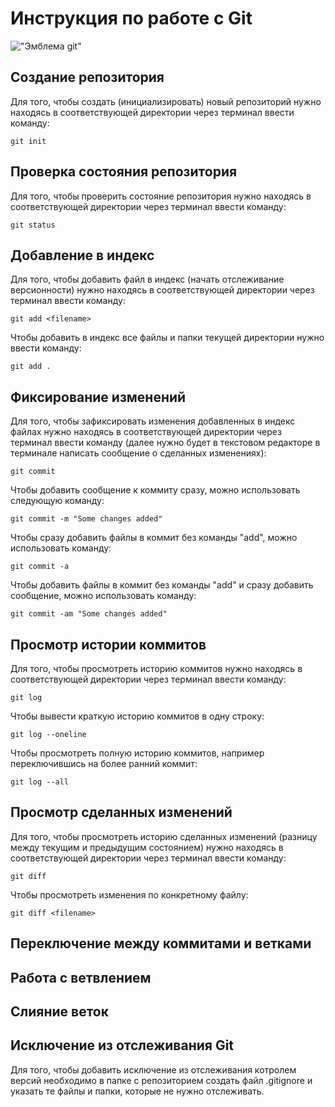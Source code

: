 # **Инструкция по работе с Git**

!["Эмблема git"](git.png)

## Создание репозитория

Для того, чтобы создать (инициализировать) новый репозиторий нужно находясь в соответствующей директории через терминал ввести команду:

    git init

## Проверка состояния репозитория

Для того, чтобы проверить состояние репозитория нужно находясь в соответствующей директории через терминал ввести команду:

    git status

## Добавление в индекс 

Для того, чтобы добавить файл в индекс (начать отслеживание версионности) нужно находясь в соответствующей директории через терминал ввести команду:

    git add <filename>

Чтобы добавить в индекс все файлы и папки текущей директории нужно ввести команду:

    git add .

## Фиксирование изменений 

Для того, чтобы зафиксировать изменения добавленных в индекс файлах нужно находясь в соответствующей директории через терминал ввести команду (далее нужно будет в текстовом редакторе в терминале написать сообщение о сделанных изменениях):

    git commit

Чтобы добавить сообщение к коммиту сразу, можно использовать следующую команду:

    git commit -m "Some changes added"

Чтобы сразу добавить файлы в коммит без команды "add", можно использовать команду:

    git commit -a

Чтобы  добавить файлы в коммит без команды "add" и сразу добавить сообщение, можно использовать команду:

    git commit -am "Some changes added"


## Просмотр истории коммитов

Для того, чтобы просмотреть историю коммитов нужно находясь в соответствующей директории через терминал ввести команду:

    git log

Чтобы вывести краткую историю коммитов в одну строку:

    git log --oneline

Чтобы просмотреть полную историю коммитов, например переключившись на более ранний коммит:

    git log --all

## Просмотр сделанных изменений

Для того, чтобы просмотреть историю сделанных изменений (разницу между текущим и предыдущим состоянием) нужно находясь в соответствующей директории через терминал ввести команду:

    git diff

Чтобы просмотреть изменения по конкретному файлу:

    git diff <filename>

## Переключение между коммитами и ветками


## Работа с ветвлением


## Слияние веток

## Исключение из отслеживания Git

Для того, чтобы добавить исключение из отслеживания котролем версий необходимо в папке с репозиторием создать файл .gitignore и указать те файлы и папки, которые не нужно отслеживать.